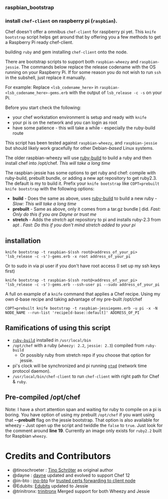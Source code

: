 ### raspbian_bootstrap ###

### install `chef-client` on raspberry pi (`raspbian`).

Chef doesn't offer a omnibus `chef-client` for raspberry pi yet.  This `knife bootstrap` script helps get around that by offering you a few methods to get a Raspberry Pi ready chef-client.

building `ruby` and gem installing `chef-client` onto the node.  

There are bootstrap scripts to support both `raspbian-wheezy` and `raspbian-jessie`. The commands below replace the release codename with the OS running on your Raspberry Pi. If for some reason you do not wish to run `ssh` in the subshell, just replace it manually.

For example: Replace `<lsb_codename_here>` in `raspbian-<lsb_codename_here>-gems.erb` with the output of `lsb_release -c -s` on your Pi.

Before you start check the following:

* your chef workstation environment is setup and ready with `knife`
* your pi is on the network and you can login as root
* have some patience - this will take a while - especially the ruby-build route

This script has been tested against `raspbian-wheezy`, and `raspbian-jessie` but should likely work gracefully for other Debian-*based* Linux systems.

The older raspbian-wheezy will use [ruby-build](https://github.com/rbenv/ruby-build) to build a ruby and then install chef into /opt/chef. _This will take a long time_

The raspbian-jessie has some options to get ruby and chef: compile with ruby-build, prebuilt bundle, or adding a new apt repository to get ruby2.3.  The default is my to build it.  Prefix your `knife bootstrap` like `COPT=prebuilt knife bootstrap` with the following options:

* **build**  - Does the same as above, uses [ruby-build](https://github.com/rbenv/ruby-build) to build a new ruby - _Slow: This will take a long time_
* **prebuilt** - Same as above, only it comes from a tar.gz bundle [I](http://github.com/dayne) did. _Fast: Only do this if you are Dayne or trust me_
* **stretch**  - Adds the *stretch* apt repository to pi and installs ruby-2.3 from apt . _Fast: Do this if you don't mind stretch added to your pi_

## installation ##

    knife bootstrap -t raspbian-$(ssh root@<address_of_your_pi> 'lsb_release -c -s')-gems.erb -x root address_of_your_pi

Or to sudo in via pi user if you don't have root access (I set up my ssh keys first)

    knife bootstrap -t raspbian-$(ssh root@<address_of_your_pi> 'lsb_release -c -s')-gems.erb --ssh-user pi --sudo address_of_your_pi

A full on example of a `knife` command that applies a Chef recipe. Using my own d-base recipe and taking advantage of my pre-built /opt/chef

    COPT=prebuilt knife bootstrap -t raspbian-jessiegems.erb -u pi -x -N NODE_NAME --run-list 'recipe[d-base::default]' ADDRESS_OF_PI

## Ramifications of using this script ##

* [`ruby-build`](https://github.com/rbenv/ruby-build) installed in `/usr/local/bin`
* `/opt/chef` with a ruby (`wheezy: 2.2`, `jessie: 2.3`) compiled from `ruby-build`
  * Or possibly ruby from stretch repo if you choose that option for jessie.
* pi's clock will be synchronized and pi running [`ntpd`](http://doc.ntp.org/4.1.0/ntpd.htm) (network time protocol daemon).
* `/usr/local/bin/chef-client` to run `chef-client` with right path for Chef & `ruby`.

## Pre-compiled /opt/chef

Note: I have a short attention span and waiting for ruby to compile on a pi is boring. You have option of using my prebuilt `/opt/chef` if you want using that **--prebuilt** flag on the jessie bootstrap.  That option is also available for wheezy - Just open up the script and twiddle the `false` to `true`. Just look for the comment around **line 19**. Currently an image only exists for `ruby2.2` built for Raspbian `wheezy`.

# Credits and Contributors

* @tinoschroeter : [Tino Schröter](https://github.com/tinoschroeter/raspbian_bootstrap) as original author
* @dayne : [dayne](http://dayne.broderson.org) updated and evolved to support Chef 12
* @in-bto : [ino-bto](https://github.com/ino-bto) for [trusted certs forwarding to client node](https://github.com/dayne/raspbian_bootstrap/pull/1)
* @Edubits: [Edubits](https://github.com/Edubits) updated to Jessie
* @trinitronx: [trinitronx](https://github.com/trinitronx) Merged support for both Wheezy and Jessie
